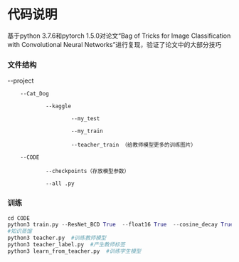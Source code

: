 # 代码说明

基于python 3.7.6和pytorch 1.5.0对论文“Bag of Tricks for Image Classification with Convolutional Neural Networks”进行复现，验证了论文中的大部分技巧

### 文件结构
--project

        --Cat_Dog

                --kaggle

                        --my_test

                        --my_train

                        --teacher_train （给教师模型更多的训练图片）

        --CODE

                --checkpoints（存放模型参数）

                --all .py


### 训练
```python
cd CODE
python3 train.py --ResNet_BCD True  --float16 True  --cosine_decay True  --batch_size 128  --smoothing_label True
#知识蒸馏
python3 teacher.py  #训练教师模型
python3 teacher_label.py  #产生教师标签
python3 learn_from_teacher.py  #训练学生模型
```


